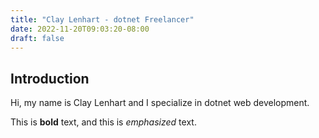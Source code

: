 ```yaml
---
title: "Clay Lenhart - dotnet Freelancer"
date: 2022-11-20T09:03:20-08:00
draft: false
---
```


## Introduction

Hi, my name is Clay Lenhart and I specialize in dotnet web development.

This is **bold** text, and this is *emphasized* text.
